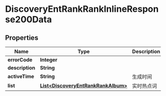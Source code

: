 # DiscoveryEntRankRankInlineResponse200Data

## Properties
Name | Type | Description | Notes
------------ | ------------- | ------------- | -------------
**errorCode** | **Integer** |  | 
**description** | **String** |  | 
**activeTime** | **String** | 生成时间 |  [optional]
**list** | [**List&lt;DiscoveryEntRankRankAlbum&gt;**](DiscoveryEntRankRankAlbum.md) | 实时热点词 |  [optional]
